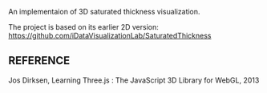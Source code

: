 An implementaion of 3D saturated thickness visualization.

The project is based on its earlier 2D version:
https://github.com/iDataVisualizationLab/SaturatedThickness


## REFERENCE

Jos Dirksen, Learning Three.js : The JavaScript 3D Library for WebGL, 2013


